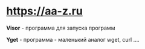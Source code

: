 # https://aa-z.ru

**Visor** - программа для запуска программ 

**Yget** - программа - маленький аналог wget, curl .... 
